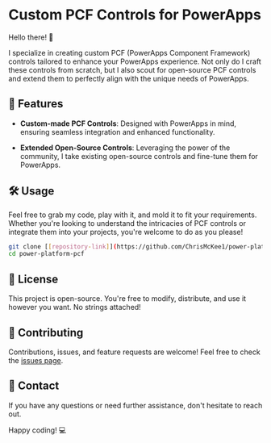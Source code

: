 # Custom PCF Controls for PowerApps

Hello there! 👋

I specialize in creating custom PCF (PowerApps Component Framework) controls tailored to enhance your PowerApps experience. Not only do I craft these controls from scratch, but I also scout for open-source PCF controls and extend them to perfectly align with the unique needs of PowerApps.

## 🚀 Features

- **Custom-made PCF Controls**: Designed with PowerApps in mind, ensuring seamless integration and enhanced functionality.
  
- **Extended Open-Source Controls**: Leveraging the power of the community, I take existing open-source controls and fine-tune them for PowerApps.

## 🛠️ Usage

Feel free to grab my code, play with it, and mold it to fit your requirements. Whether you're looking to understand the intricacies of PCF controls or integrate them into your projects, you're welcome to do as you please!

```bash
git clone [[repository-link]](https://github.com/ChrisMcKee1/power-platform-pcf.git)
cd power-platform-pcf
```

## 📄 License

This project is open-source. You're free to modify, distribute, and use it however you want. No strings attached!

## 🤝 Contributing

Contributions, issues, and feature requests are welcome! Feel free to check the [issues page](#).

## 📧 Contact

If you have any questions or need further assistance, don't hesitate to reach out.

Happy coding! 💻
```
